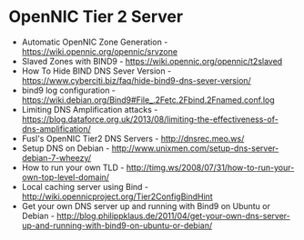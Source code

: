# OpenNIC Tier 2 Server

* Automatic OpenNIC Zone Generation - https://wiki.opennic.org/opennic/srvzone
* Slaved Zones with BIND9 - https://wiki.opennic.org/opennic/t2slaved
* How To Hide BIND DNS Sever Version - https://www.cyberciti.biz/faq/hide-bind9-dns-sever-version/
* bind9 log configuration - https://wiki.debian.org/Bind9#File_.2Fetc.2Fbind.2Fnamed.conf.log
* Limiting DNS Amplification attacks - https://blog.dataforce.org.uk/2013/08/limiting-the-effectiveness-of-dns-amplification/
* Fusl's OpenNIC Tier2 DNS Servers - http://dnsrec.meo.ws/
* Setup DNS on Debian  - http://www.unixmen.com/setup-dns-server-debian-7-wheezy/
* How to run your own TLD  - http://timg.ws/2008/07/31/how-to-run-your-own-top-level-domain/
* Local caching server using Bind - http://wiki.opennicproject.org/Tier2ConfigBindHint
* Get your own DNS server up and running with Bind9 on Ubuntu or Debian - http://blog.philippklaus.de/2011/04/get-your-own-dns-server-up-and-running-with-bind9-on-ubuntu-or-debian/
